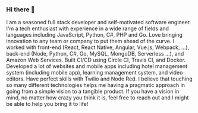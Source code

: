 ### Hi there 👋

<!--
**miracle-arrow/miracle-arrow** is a ✨ _special_ ✨ repository because its `README.md` (this file) appears on your GitHub profile.

Here are some ideas to get you started:

- 🔭 I’m currently working on ...
- 🌱 I’m currently learning ...
- 👯 I’m looking to collaborate on ...
- 🤔 I’m looking for help with ...
- 💬 Ask me about ...
- 📫 How to reach me: ...
- 😄 Pronouns: ...
- ⚡ Fun fact: ...
-->

I am a seasoned full stack developer and self-motivated software engineer.
I'm a tech enthusiast with experience in a wide range of fields and languages including JavaScript, Python, C#, PHP and Go.
Love bringing innovation to any team or company to put them ahead of the curve. I worked with front-end (React, React Native, Angular, Vue.js, Webpack, ...), back-end (Node, Python, C#, Go, MySQL, MongoDB, Serverless ...), and Amazon Web Services. 
Built CI/CD using Circle CI, Travis CI, and Docker. 
Developed a lot of websites and mobile apps including hotel management system (including mobile app), learning management system, and video editors. Have perfect skills with Twilio and Node Red. I believe that touching so many different technologies helps me having a pragmatic approach in going from a simple vision to a tangible product. If you have a vision in mind, no matter how crazy you think it is, feel free to reach out and I might be able to help you bring it to life!
